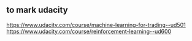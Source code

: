 ## to mark udacity

https://www.udacity.com/course/machine-learning-for-trading--ud501
https://www.udacity.com/course/reinforcement-learning--ud600

##
